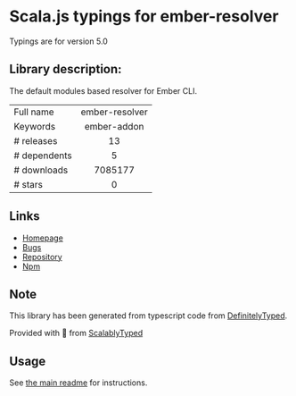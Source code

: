 
# Scala.js typings for ember-resolver

Typings are for version 5.0

## Library description:
The default modules based resolver for Ember CLI.

|                    |                 |
| ------------------ | :-------------: |
| Full name          | ember-resolver |
| Keywords           | ember-addon |
| # releases         | 13 |
| # dependents       | 5 |
| # downloads        | 7085177 |
| # stars            | 0 |

## Links
- [Homepage](https://github.com/ember-cli/ember-resolver#readme)
- [Bugs](https://github.com/ember-cli/ember-resolver/issues)
- [Repository](https://github.com/ember-cli/ember-resolver)
- [Npm](https://www.npmjs.com/package/ember-resolver)
    


## Note
This library has been generated from typescript code from [DefinitelyTyped](https://definitelytyped.org).

Provided with :purple_heart: from [ScalablyTyped](https://github.com/oyvindberg/ScalablyTyped)

## Usage
See [the main readme](../../readme.md) for instructions.


